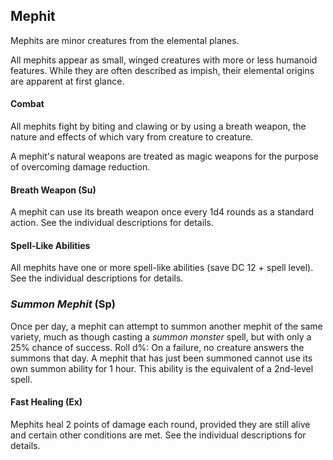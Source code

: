 ## Mephit

Mephits are minor creatures from the elemental planes. 

All mephits appear as small, winged creatures with more or less humanoid features. While they are often described as impish, their elemental origins are apparent at first glance. 

#### Combat

All mephits fight by biting and clawing or by using a breath weapon, the nature and effects of which vary from creature to creature. 

A mephit's natural weapons are treated as magic weapons for the purpose of overcoming damage reduction. 

#### Breath Weapon (Su)
A mephit can use its breath weapon once every 1d4 rounds as a standard action. See the individual descriptions for details. 

#### Spell-Like Abilities
All mephits have one or more spell-like abilities (save DC 12 + spell level). See the individual descriptions for details.

### *Summon Mephit* (Sp)
Once per day, a mephit can attempt to summon another mephit of the same variety, much as though casting a *summon monster* spell, but with only a 25% chance of success. Roll d%: On a failure, no creature answers the summons that day. A mephit that has just been summoned cannot use its own summon ability for 1 hour. This ability is the equivalent of a 2nd-level spell. 

#### Fast Healing (Ex)
Mephits heal 2 points of damage each round, provided they are still alive and certain other conditions are met. See the individual descriptions for details. 
